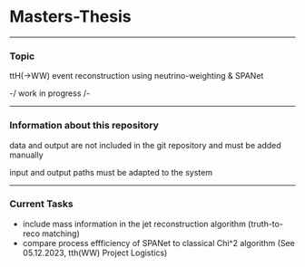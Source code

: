 # Masters-Thesis

---
### Topic
ttH(->WW) event reconstruction using neutrino-weighting &amp; SPANet

-/ work in progress /-


---
### Information about this repository
data and output are not included in the git repository and must be added manually

input and output paths must be adapted to the system


---
### Current Tasks
- include mass information in the jet reconstruction algorithm (truth-to-reco matching)
- compare process effficiency of SPANet to classical Chi^2 algorithm (See 05.12.2023, tth(WW) Project Logistics)
